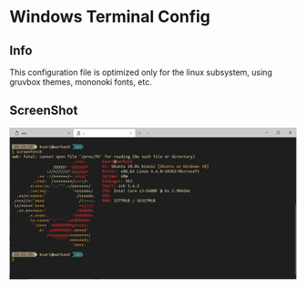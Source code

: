 # Windows Terminal Config

## Info

This configuration file is optimized only for the linux subsystem, using gruvbox themes, mononoki fonts, etc.



## ScreenShot

![screenshot](screenshot.jpg)

